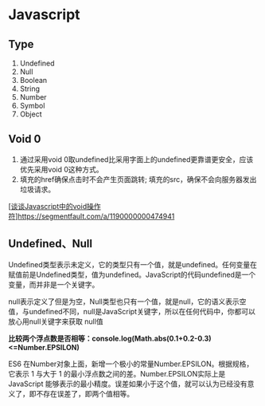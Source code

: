 # Javascript

## Type
1. Undefined
2. Null
3. Boolean
4. String
5. Number
6. Symbol
7. Object
## Void 0
1. 通过采用void 0取undefined比采用字面上的undefined更靠谱更安全，应该优先采用void 0这种方式。
2. 填充<a>的href确保点击时不会产生页面跳转; 填充<image>的src，确保不会向服务器发出垃圾请求。

[[谈谈Javascript中的void操作符](https://segmentfault.com/a/1190000000474941)]<https://segmentfault.com/a/1190000000474941>

## Undefined、Null

Undefined类型表示未定义，它的类型只有一个值，就是undefined。任何变量在赋值前是Undefined类型，值为undefined。JavaScript的代码undefined是一个变量，而并非是一个关键字。

null表示定义了但是为空，Null类型也只有一个值，就是null，它的语义表示空值，与undefined不同，null是JavaScript关键字，所以在任何代码中，你都可以放心用null关键字来获取 null值

**比较两个浮点数是否相等：console.log(Math.abs(0.1+0.2-0.3)<=Number.EPSILON)**

ES6 在Number对象上面，新增一个极小的常量Number.EPSILON。根据规格，它表示 1 与大于 1 的最小浮点数之间的差。Number.EPSILON实际上是 JavaScript 能够表示的最小精度。误差如果小于这个值，就可以认为已经没有意义了，即不存在误差了，即两个值相等。

